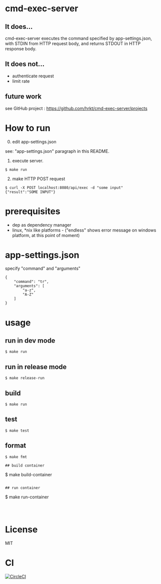 # cmd-exec-server

## It does...

cmd-exec-server executes the command specified by app-settings.json, with STDIN from HTTP request body, and returns STDOUT in HTTP response body.

## It does not...

- authenticate request
- limit rate

## future work

see GitHub project : https://github.com/hrkt/cmd-exec-server/projects

# How to run

0. edit app-settings.json

see: "app-settings.json" paragraph in this README. 

1. execute server.

```
$ make run
```

2. make HTTP POST request

```
$ curl -X POST localhost:8080/api/exec -d "some input"
{"result":"SOME INPUT"}
```


# prerequisites

- dep as dependency manager
- linux, *nix like platforms - ("endless" shows error message  on windows platform, at this point of moment)

# app-settings.json

specify "command" and "arguments"

```
{
    "command": "tr",
    "arguments": [
        "a-z",
        "A-Z"
    ]
}
```


# usage

## run in dev mode

```
$ make run
```

## run in release mode

```
$ make release-run
```

## build

```
$ make run
```

## test

```
$ make test
```

## format

```
$ make fmt

## build container

```
$ make build-container
```

## run container

```
$ make run-container
```



```
# License
MIT

# CI

[![CircleCI](https://circleci.com/gh/hrkt/cmd-exec-server.svg?style=svg)](https://circleci.com/gh/hrkt/cmd-exec-server)